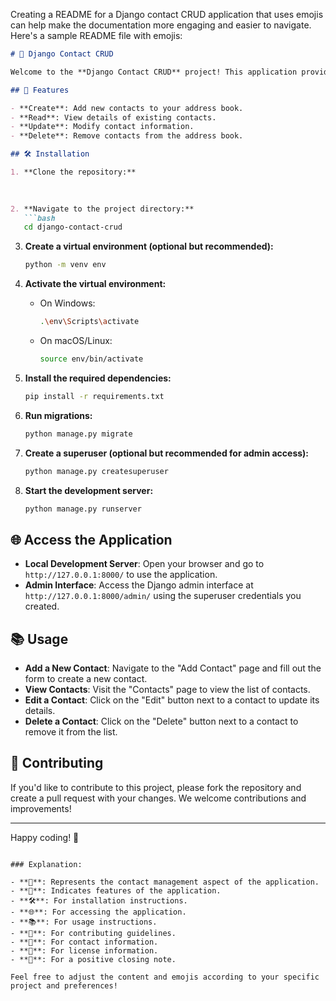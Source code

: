 Creating a README for a Django contact CRUD application that uses emojis can help make the documentation more engaging and easier to navigate. Here's a sample README file with emojis:

```markdown
# 📇 Django Contact CRUD

Welcome to the **Django Contact CRUD** project! This application provides a simple interface for managing contacts using Create, Read, Update, and Delete (CRUD) operations.

## 🚀 Features

- **Create**: Add new contacts to your address book.
- **Read**: View details of existing contacts.
- **Update**: Modify contact information.
- **Delete**: Remove contacts from the address book.

## 🛠 Installation

1. **Clone the repository:**
   
   

2. **Navigate to the project directory:**
   ```bash
   cd django-contact-crud
   ```

3. **Create a virtual environment (optional but recommended):**
   ```bash
   python -m venv env
   ```

4. **Activate the virtual environment:**
   - On Windows:
     ```bash
     .\env\Scripts\activate
     ```
   - On macOS/Linux:
     ```bash
     source env/bin/activate
     ```

5. **Install the required dependencies:**
   ```bash
   pip install -r requirements.txt
   ```

6. **Run migrations:**
   ```bash
   python manage.py migrate
   ```

7. **Create a superuser (optional but recommended for admin access):**
   ```bash
   python manage.py createsuperuser
   ```

8. **Start the development server:**
   ```bash
   python manage.py runserver
   ```

## 🌐 Access the Application

- **Local Development Server**: Open your browser and go to `http://127.0.0.1:8000/` to use the application.
- **Admin Interface**: Access the Django admin interface at `http://127.0.0.1:8000/admin/` using the superuser credentials you created.

## 📚 Usage

- **Add a New Contact**: Navigate to the "Add Contact" page and fill out the form to create a new contact.
- **View Contacts**: Visit the "Contacts" page to view the list of contacts.
- **Edit a Contact**: Click on the "Edit" button next to a contact to update its details.
- **Delete a Contact**: Click on the "Delete" button next to a contact to remove it from the list.

## 📝 Contributing

If you'd like to contribute to this project, please fork the repository and create a pull request with your changes. We welcome contributions and improvements!



---

Happy coding! 🎉
```

### Explanation:

- **📇**: Represents the contact management aspect of the application.
- **🚀**: Indicates features of the application.
- **🛠**: For installation instructions.
- **🌐**: For accessing the application.
- **📚**: For usage instructions.
- **📝**: For contributing guidelines.
- **📧**: For contact information.
- **📄**: For license information.
- **🎉**: For a positive closing note.

Feel free to adjust the content and emojis according to your specific project and preferences!
